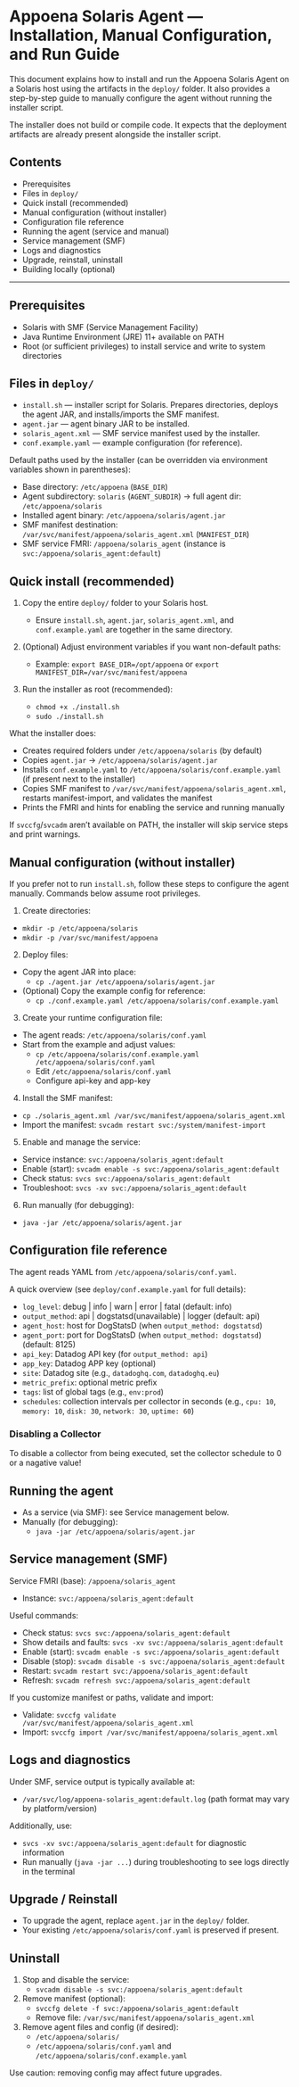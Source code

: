 # Appoena Solaris Agent — Installation, Manual Configuration, and Run Guide

This document explains how to install and run the Appoena Solaris Agent on a Solaris host using the artifacts in the `deploy/` folder. It also provides a step-by-step guide to manually configure the agent without running the installer script.

The installer does not build or compile code. It expects that the deployment artifacts are already present alongside the installer script.

## Contents
- Prerequisites
- Files in `deploy/`
- Quick install (recommended)
- Manual configuration (without installer)
- Configuration file reference
- Running the agent (service and manual)
- Service management (SMF)
- Logs and diagnostics
- Upgrade, reinstall, uninstall
- Building locally (optional)

---

## Prerequisites
- Solaris with SMF (Service Management Facility)
- Java Runtime Environment (JRE) 11+ available on PATH
- Root (or sufficient privileges) to install service and write to system directories

## Files in `deploy/`
- `install.sh` — installer script for Solaris. Prepares directories, deploys the agent JAR, and installs/imports the SMF manifest.
- `agent.jar` — agent binary JAR to be installed.
- `solaris_agent.xml` — SMF service manifest used by the installer.
- `conf.example.yaml` — example configuration (for reference).

Default paths used by the installer (can be overridden via environment variables shown in parentheses):
- Base directory: `/etc/appoena` (`BASE_DIR`)
- Agent subdirectory: `solaris` (`AGENT_SUBDIR`) → full agent dir: `/etc/appoena/solaris`
- Installed agent binary: `/etc/appoena/solaris/agent.jar`
- SMF manifest destination: `/var/svc/manifest/appoena/solaris_agent.xml` (`MANIFEST_DIR`)
- SMF service FMRI: `/appoena/solaris_agent` (instance is `svc:/appoena/solaris_agent:default`)

## Quick install (recommended)
1) Copy the entire `deploy/` folder to your Solaris host.
   - Ensure `install.sh`, `agent.jar`, `solaris_agent.xml`, and `conf.example.yaml` are together in the same directory.

2) (Optional) Adjust environment variables if you want non-default paths:
   - Example: `export BASE_DIR=/opt/appoena` or `export MANIFEST_DIR=/var/svc/manifest/appoena`

3) Run the installer as root (recommended):
   - `chmod +x ./install.sh`
   - `sudo ./install.sh`

What the installer does:
- Creates required folders under `/etc/appoena/solaris` (by default)
- Copies `agent.jar` → `/etc/appoena/solaris/agent.jar`
- Installs `conf.example.yaml` to `/etc/appoena/solaris/conf.example.yaml` (if present next to the installer)
- Copies SMF manifest to `/var/svc/manifest/appoena/solaris_agent.xml`, restarts manifest-import, and validates the manifest
- Prints the FMRI and hints for enabling the service and running manually

If `svccfg`/`svcadm` aren’t available on PATH, the installer will skip service steps and print warnings.

## Manual configuration (without installer)
If you prefer not to run `install.sh`, follow these steps to configure the agent manually. Commands below assume root privileges.

1) Create directories:
- `mkdir -p /etc/appoena/solaris`
- `mkdir -p /var/svc/manifest/appoena`

2) Deploy files:
- Copy the agent JAR into place:
  - `cp ./agent.jar /etc/appoena/solaris/agent.jar`
- (Optional) Copy the example config for reference:
  - `cp ./conf.example.yaml /etc/appoena/solaris/conf.example.yaml`

3) Create your runtime configuration file:
- The agent reads: `/etc/appoena/solaris/conf.yaml`
- Start from the example and adjust values:
  - `cp /etc/appoena/solaris/conf.example.yaml /etc/appoena/solaris/conf.yaml`
  - Edit `/etc/appoena/solaris/conf.yaml`
  - Configure api-key and app-key

4) Install the SMF manifest:
- `cp ./solaris_agent.xml /var/svc/manifest/appoena/solaris_agent.xml`
- Import the manifest: `svcadm restart svc:/system/manifest-import`

5) Enable and manage the service:
- Service instance: `svc:/appoena/solaris_agent:default`
- Enable (start): `svcadm enable -s svc:/appoena/solaris_agent:default`
- Check status: `svcs svc:/appoena/solaris_agent:default`
- Troubleshoot: `svcs -xv svc:/appoena/solaris_agent:default`

6) Run manually (for debugging):
- `java -jar /etc/appoena/solaris/agent.jar`

## Configuration file reference
The agent reads YAML from `/etc/appoena/solaris/conf.yaml`.

A quick overview (see `deploy/conf.example.yaml` for full details):
- `log_level`: debug | info | warn | error | fatal (default: info)
- `output_method`: api | dogstatsd(unavailable) | logger (default: api)
- `agent_host`: host for DogStatsD (when `output_method: dogstatsd`)
- `agent_port`: port for DogStatsD (when `output_method: dogstatsd`)(default: 8125)
- `api_key`: Datadog API key (for `output_method: api`)
- `app_key`: Datadog APP key (optional)
- `site`: Datadog site (e.g., `datadoghq.com`, `datadoghq.eu`)
- `metric_prefix`: optional metric prefix
- `tags`: list of global tags (e.g., `env:prod`)
- `schedules`: collection intervals per collector in seconds (e.g., `cpu: 10`, `memory: 10`, `disk: 30`, `network: 30`, `uptime: 60`)

### Disabling a Collector

To disable a collector from being executed, set the collector schedule to 0 or a nagative value!

## Running the agent
- As a service (via SMF): see Service management below.
- Manually (for debugging):
  - `java -jar /etc/appoena/solaris/agent.jar`

## Service management (SMF)
Service FMRI (base): `/appoena/solaris_agent`
- Instance: `svc:/appoena/solaris_agent:default`

Useful commands:
- Check status: `svcs svc:/appoena/solaris_agent:default`
- Show details and faults: `svcs -xv svc:/appoena/solaris_agent:default`
- Enable (start): `svcadm enable -s svc:/appoena/solaris_agent:default`
- Disable (stop): `svcadm disable -s svc:/appoena/solaris_agent:default`
- Restart: `svcadm restart svc:/appoena/solaris_agent:default`
- Refresh: `svcadm refresh svc:/appoena/solaris_agent:default`

If you customize manifest or paths, validate and import:
- Validate: `svccfg validate /var/svc/manifest/appoena/solaris_agent.xml`
- Import: `svccfg import /var/svc/manifest/appoena/solaris_agent.xml`

## Logs and diagnostics
Under SMF, service output is typically available at:
- `/var/svc/log/appoena-solaris_agent:default.log` (path format may vary by platform/version)

Additionally, use:
- `svcs -xv svc:/appoena/solaris_agent:default` for diagnostic information
- Run manually (`java -jar ...`) during troubleshooting to see logs directly in the terminal

## Upgrade / Reinstall
- To upgrade the agent, replace `agent.jar` in the `deploy/` folder.
- Your existing `/etc/appoena/solaris/conf.yaml` is preserved if present.

## Uninstall
1) Stop and disable the service:
   - `svcadm disable -s svc:/appoena/solaris_agent:default`
2) Remove manifest (optional):
   - `svccfg delete -f svc:/appoena/solaris_agent:default`
   - Remove file: `/var/svc/manifest/appoena/solaris_agent.xml`
3) Remove agent files and config (if desired):
   - `/etc/appoena/solaris/`
   - `/etc/appoena/solaris/conf.yaml` and `/etc/appoena/solaris/conf.example.yaml`

Use caution: removing config may affect future upgrades.

